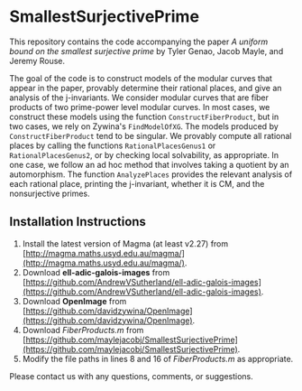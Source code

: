 # SmallestSurjectivePrime

This repository contains the code accompanying the paper *A uniform bound on the smallest surjective prime* by Tyler Genao, Jacob Mayle, and Jeremy Rouse.

The goal of the code is to construct models of the modular curves that appear in the paper, provably determine their rational places, and give an analysis of the j-invariants. We consider modular curves that are fiber products of two prime-power level modular curves. In most cases, we construct these models using the function `ConstructFiberProduct`, but in two cases, we rely on Zywina's `FindModelOfXG`. The models produced by `ConstructFiberProduct` tend to be singular. We provably compute all rational places by calling the functions `RationalPlacesGenus1` or `RationalPlacesGenus2`, or by checking local solvability, as appropriate. In one case, we follow an ad hoc method that involves taking a quotient by an automorphism. The function `AnalyzePlaces` provides the relevant analysis of each rational place, printing the j-invariant, whether it is CM, and the nonsurjective primes.

## Installation Instructions
1. Install the latest version of Magma (at least v2.27) from [http://magma.maths.usyd.edu.au/magma/](http://magma.maths.usyd.edu.au/magma/).
2. Download **ell-adic-galois-images** from [https://github.com/AndrewVSutherland/ell-adic-galois-images](https://github.com/AndrewVSutherland/ell-adic-galois-images).
3. Download **OpenImage** from [https://github.com/davidzywina/OpenImage](https://github.com/davidzywina/OpenImage).
4. Download *FiberProducts.m* from [https://github.com/maylejacobj/SmallestSurjectivePrime](https://github.com/maylejacobj/SmallestSurjectivePrime).
5. Modify the file paths in lines 8 and 16 of *FiberProducts.m* as appropriate.

Please contact us with any questions, comments, or suggestions.
